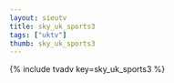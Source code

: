 ```yaml
--- 
layout: sieutv
title: sky_uk_sports3
tags: ["uktv"]
thumb: sky_uk_sports3
---
```

{% include tvadv key=sky_uk_sports3 %}
